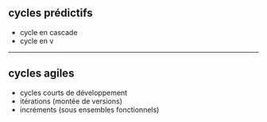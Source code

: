 ## cycles prédictifs

* cycle en cascade
* cycle en v 

---

## cycles agiles

* cycles courts de développement
* itérations (montée de versions)
* incréments (sous ensembles fonctionnels)